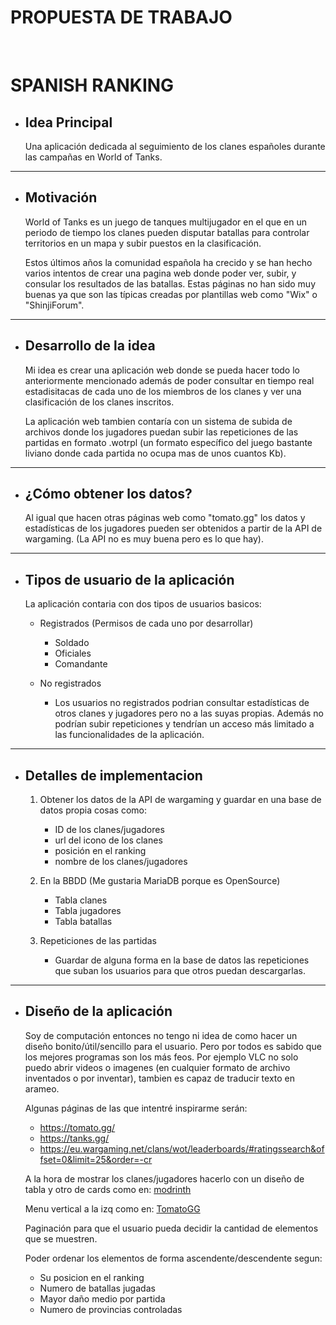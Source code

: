 #  **PROPUESTA DE TRABAJO**

<br>

# SPANISH RANKING

* ## Idea Principal

    Una aplicación dedicada al seguimiento de los clanes españoles 
    durante las campañas en World of Tanks.


---

* ## Motivación 

    World of Tanks es un juego de tanques multijugador en el que en un
    periodo de tiempo los clanes pueden disputar batallas para controlar 
    territorios en un mapa y subir puestos en la clasificación. 

    Estos últimos años la comunidad española ha crecido y se han hecho varios
    intentos de crear una pagina web donde poder ver, subir, y consular los
    resultados de las batallas. Estas páginas no han sido muy buenas ya 
    que son las típicas creadas por plantillas web como "Wix" o "ShinjiForum".

---

* ## Desarrollo de la idea

    Mi idea es crear una aplicación web donde se pueda hacer todo lo 
    anteriormente mencionado además de poder consultar en tiempo real 
    estadisitacas de cada uno de los miembros de los clanes y ver una
    clasificación de los clanes inscritos.

    La aplicación web tambien contaría con un sistema de subida de archivos 
    donde los jugadores puedan subir las repeticiones de las partidas en formato 
    .wotrpl (un formato específico del juego bastante liviano donde cada 
    partida no ocupa mas de unos cuantos Kb).

---

* ## ¿Cómo obtener los datos?

    Al igual que hacen otras páginas web como "tomato.gg" los datos y
    estadísticas de los jugadores pueden ser obtenidos a partir de la API de
    wargaming. (La API no es muy buena pero es lo que hay).

---

* ## Tipos de usuario de la aplicación

    La aplicación contaria con dos tipos de usuarios basicos: <br>

    - Registrados (Permisos de cada uno por desarrollar)
        - Soldado 
        - Oficiales
        - Comandante

    - No registrados
        - Los usuarios no registrados podrian consultar estadísticas de otros 
        clanes y jugadores pero no a las suyas propias. Además no 
        podrían subir repeticiones y tendrían un acceso más limitado a las 
        funcionalidades de la aplicación.

--- 

* ## Detalles de implementacion

    1. Obtener los datos de la API de wargaming y guardar en una base
    de datos propia cosas como: 
        - ID de los clanes/jugadores
        - url del icono de los clanes
        - posición en el ranking
        - nombre de los clanes/jugadores


    2. En la BBDD (Me gustaria MariaDB porque es OpenSource)
        - Tabla clanes
        - Tabla jugadores
        - Tabla batallas

    3. Repeticiones de las partidas
        - Guardar de alguna forma en la base de datos las
        repeticiones que suban los usuarios para que otros
        puedan descargarlas. 

---

* ## Diseño de la aplicación

    Soy de computación entonces no tengo ni idea de como hacer un diseño 
    bonito/útil/sencillo para el usuario. Pero por todos es sabido que los mejores 
    programas son los más feos. Por ejemplo VLC no solo puedo abrir videos o
    imagenes (en cualquier formato de archivo inventados o por inventar), tambien 
    es capaz de traducir texto en arameo.

    Algunas páginas de las que intentré inspirarme serán:
    - https://tomato.gg/
    - https://tanks.gg/
    - https://eu.wargaming.net/clans/wot/leaderboards/#ratingssearch&offset=0&limit=25&order=-cr

    A la hora de mostrar los clanes/jugadores hacerlo con un diseño de
    tabla y otro de cards como en: [modrinth](https://modrinth.com/mods)

    Menu vertical a la izq como en: [TomatoGG](https://tomato.gg/)

    Paginación para que el usuario pueda decidir la cantidad de 
    elementos que se muestren.

    Poder ordenar los elementos de forma ascendente/descendente segun:
    - Su posicion en el ranking
    - Numero de batallas jugadas
    - Mayor daño medio por partida
    - Numero de provincias controladas

